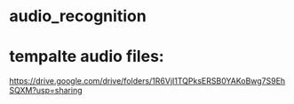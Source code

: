 # audio_recognition

# tempalte audio files:
https://drive.google.com/drive/folders/1R6VjI1TQPksERSB0YAKoBwg7S9EhSQXM?usp=sharing
